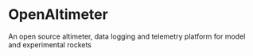 # OpenAltimeter
An open source altimeter, data logging and telemetry platform for model and experimental rockets
